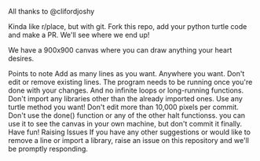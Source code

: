 All thanks to @clifordjoshy

Kinda like r/place, but with git. Fork this repo, add your python turtle code and make a PR. We'll see where we end up!

We have a 900x900 canvas where you can draw anything your heart desires.

Points to note
Add as many lines as you want. Anywhere you want. Don't edit or remove existing lines.
The program needs to be running once you're done with your changes. And no infinite loops or long-running functions.
Don't import any libraries other than the already imported ones.
Use any turtle method you want!
Don't edit more than 10,000 pixels per commit.
Don't use the done() function or any of the other halt functionss.
you can use it to see the canvas in your own machine, but don't commit it finally.
Have fun!
Raising Issues
If you have any other suggestions or would like to remove a line or import a library, raise an issue on this repository and we'll be promptly responding.
